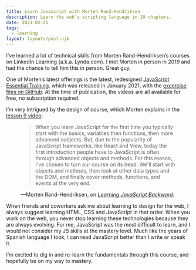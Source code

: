 ```yaml
---
title: Learn Javascript with Morten Rand-Hendriksen
description: Learn the web’s scripting language in 10 chapters.
date: 2021-02-21
tags:
  - learning
layout: layouts/post.njk
---
```


I’ve learned a lot of technical skills from Morten Rand-Hendriksen’s courses on LinkedIn Learning (a.k.a. Lynda.com). I met Morten in person in 2019 and had the chance to tell him this in person. Great guy.

One of Morten’s latest offerings is the latest, redesigned [JavaScript Essential Training](https://www.linkedin.com/learning/javascript-essential-training/), which was released in January 2021, with the [excercise files on GitHub](https://github.com/LinkedInLearning/javascript-essential-training-2832077). At the time of publication, the videos are all available for free, no subscription required.

I’m very intrigued by the design of course, which Morten explains in the [lesson 9 video](https://www.linkedin.com/learning/javascript-essential-training/learning-javascript-backward):

<figure>
 <blockquote cite="https://www.linkedin.com/learning/javascript-essential-training/learning-javascript-backward">
When you learn JavaScript for the first time you typically start with the basics, variables then functions, then more advanced subjects. But, due to the popularity of JavaScript frameworks, like React and View, today the first introduction people have to JavaScript is often through advanced objects and methods. For this reason, I've chosen to turn our course on its head. We'll start with objects and methods, then look at other data types and the DOM, and finally cover methods, functions, and events at the very end.
 </blockquote>
<figcaption>—Morten Rand-Hendriksen, on <cite><a href="https://www.linkedin.com/learning/javascript-essential-training/learning-javascript-backward">Learning JavaScript Backward</a>.</cite></figcaption>
</figure>

When friends and coworkers ask me about learning to design for the web, I always suggest learning HTML, CSS and JavaScript in that order. When you work on the web, you never stop learning these technologies because they are always evolving. For me, JavaScript was the most difficult to learn, and I would not consider my JS skills at the mastery level. Much like the years of Spanish language I took, I can read JavaScript better than I write or speak it.

I’m excited to dig in and re-learn the fundamentals through this course, and hopefully be on my way to mastery.
